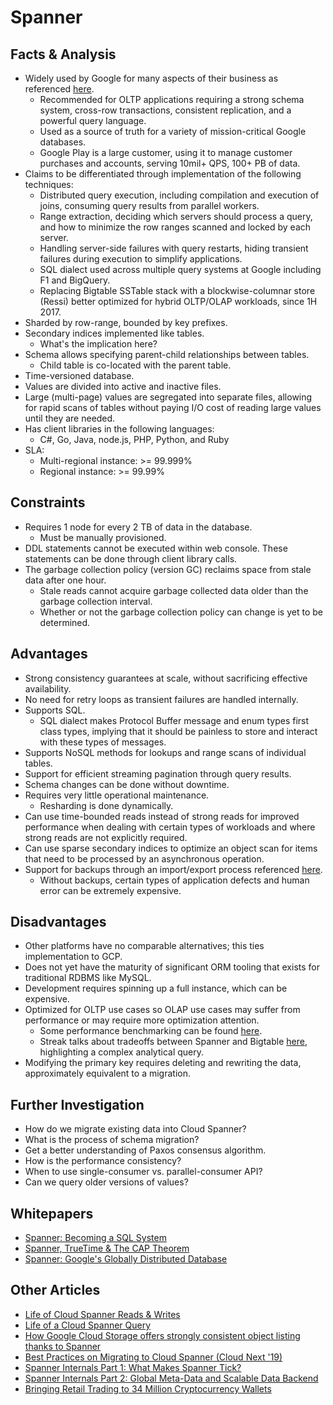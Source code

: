 # Spanner

## Facts & Analysis
* Widely used by Google for many aspects of their business as referenced [here](https://www.nextplatform.com/2019/01/15/spanning-the-database-world-with-google/).
    * Recommended for OLTP applications requiring a strong schema system, cross-row transactions, consistent replication, and a powerful query language.
    * Used as a source of truth for a variety of mission-critical Google databases.
    * Google Play is a large customer, using it to manage customer purchases and accounts, serving 10mil+ QPS, 100+ PB of data.
* Claims to be differentiated through implementation of the following techniques:
    * Distributed query execution, including compilation and execution of joins, consuming query results from parallel workers.
    * Range extraction, deciding which servers should process a query, and how to minimize the row ranges scanned and locked by each server.
    * Handling server-side failures with query restarts, hiding transient failures during execution to simplify applications.
    * SQL dialect used across multiple query systems at Google including F1 and BigQuery.
    * Replacing Bigtable SSTable stack with a blockwise-columnar store (Ressi) better optimized for hybrid OLTP/OLAP workloads, since 1H 2017.
* Sharded by row-range, bounded by key prefixes.
* Secondary indices implemented like tables.
    * What's the implication here?
* Schema allows specifying parent-child relationships between tables.
    * Child table is co-located with the parent table.
* Time-versioned database.
* Values are divided into active and inactive files.
* Large (multi-page) values are segregated into separate files, allowing for rapid scans of tables without paying I/O cost of reading large values until they are needed.
* Has client libraries in the following languages:
    * C#, Go, Java, node.js, PHP, Python, and Ruby
* SLA:
    * Multi-regional instance: >= 99.999%
    * Regional instance: >= 99.99%

## Constraints
* Requires 1 node for every 2 TB of data in the database.
    * Must be manually provisioned.
* DDL statements cannot be executed within web console. These statements can be done through client library calls.
* The garbage collection policy (version GC) reclaims space from stale data after one hour.
    * Stale reads cannot acquire garbage collected data older than the garbage collection interval.
    * Whether or not the garbage collection policy can change is yet to be determined.

## Advantages
* Strong consistency guarantees at scale, without sacrificing effective availability.
* No need for retry loops as transient failures are handled internally.
* Supports SQL.
    * SQL dialect makes Protocol Buffer message and enum types first class types, implying that it should be painless to store and interact with these types of messages.
* Supports NoSQL methods for lookups and range scans of individual tables.
* Support for efficient streaming pagination through query results.
* Schema changes can be done without downtime.
* Requires very little operational maintenance.
    * Resharding is done dynamically.
* Can use time-bounded reads instead of strong reads for improved performance when dealing with certain types of workloads and where strong reads are not explicitly required.
* Can use sparse secondary indices to optimize an object scan for items that need to be processed by an asynchronous operation.
* Support for backups through an import/export process referenced [here](https://cloud.google.com/blog/products/gcp/cloud-spanner-adds-import-export-functionality-to-ease-data-movement).
    * Without backups, certain types of application defects and human error can be extremely expensive.

## Disadvantages
* Other platforms have no comparable alternatives; this ties implementation to GCP.
* Does not yet have the maturity of significant ORM tooling that exists for traditional RDBMS like MySQL.
* Development requires spinning up a full instance, which can be expensive.
* Optimized for OLTP use cases so OLAP use cases may suffer from performance or may require more optimization attention.
    * Some performance benchmarking can be found [here](https://www.lightspeedhq.com/blog/google-cloud-spanner-good-bad-ugly/).
    * Streak talks about tradeoffs between Spanner and Bigtable [here](https://www.youtube.com/watch?v=3aHBkfBRFEU), highlighting a complex analytical query.
* Modifying the primary key requires deleting and rewriting the data, approximately equivalent to a migration.

## Further Investigation
* How do we migrate existing data into Cloud Spanner?
* What is the process of schema migration?
* Get a better understanding of Paxos consensus algorithm.
* How is the performance consistency?
* When to use single-consumer vs. parallel-consumer API?
* Can we query older versions of values?

## Whitepapers
* [Spanner: Becoming a SQL System](https://storage.googleapis.com/pub-tools-public-publication-data/pdf/acac3b090a577348a7106d09c051c493298ccb1d.pdf)
* [Spanner, TrueTime & The CAP Theorem](https://storage.googleapis.com/pub-tools-public-publication-data/pdf/45855.pdf)
* [Spanner: Google's Globally Distributed Database](https://storage.googleapis.com/pub-tools-public-publication-data/pdf/65b514eda12d025585183a641b5a9e096a3c4be5.pdf)

## Other Articles
* [Life of Cloud Spanner Reads & Writes](https://cloud.google.com/spanner/docs/whitepapers/life-of-reads-and-writes)
* [Life of a Cloud Spanner Query](https://cloud.google.com/spanner/docs/whitepapers/life-of-query)
* [How Google Cloud Storage offers strongly consistent object listing thanks to Spanner](https://cloud.google.com/blog/products/gcp/how-google-cloud-storage-offers-strongly-consistent-object-listing-thanks-to-spanner)
* [Best Practices on Migrating to Cloud Spanner (Cloud Next '19)](https://www.youtube.com/watch?v=FNeGQUqMa_c&autoplay=1)
* [Spanner Internals Part 1: What Makes Spanner Tick?](https://www.youtube.com/watch?v=nvlt0dA7rsQ&autoplay=1)
* [Spanner Internals Part 2: Global Meta-Data and Scalable Data Backend](https://www.youtube.com/watch?v=zy-rcR4MoN4&autoplay=1)
* [Bringing Retail Trading to 34 Million Cryptocurrency Wallets](https://www.youtube.com/watch?v=MZWdlqagupI&autoplay=1)
